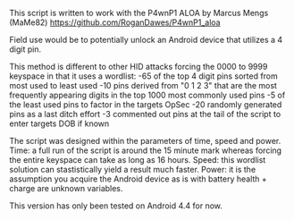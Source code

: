 This script is written to work with the P4wnP1 ALOA by Marcus Mengs (MaMe82)
https://github.com/RoganDawes/P4wnP1_aloa

Field use would be to potentially unlock an Android device that utilizes a 4 digit pin. 

This method is different to other HID attacks forcing the 0000 to 9999 keyspace in that it uses a wordlist:
-65 of the top 4 digit pins sorted from most used to least used
-10 pins derived from "0 1 2 3" that are the most frequently appearing digits in the top 1000 most commonly used pins
-5 of the least used pins to factor in the targets OpSec
-20 randomly generated pins as a last ditch effort
-3 commented out pins at the tail of the script to enter targets DOB if known

The script was designed within the parameters of time, speed and power.
Time: a full run of the script is around the 15 minute mark whereas forcing the entire keyspace can take as long as 16 hours. 
Speed: this wordlist solution can stastistically yield a result much faster.
Power: it is the assumption you acquire the Android device as is with battery health + charge are unknown variables.

This version has only been tested on Android 4.4 for now.
